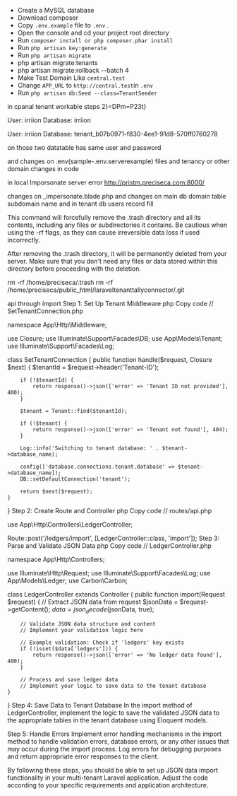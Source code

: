 * Create a MySQL database
* Download composer
* Copy `.env.example` file to `.env` .
* Open the console and cd your project root directory
* Run `composer install or php composer.phar install`
* Run `php artisan key:generate`
* Run `php artisan migrate`
* php artisan migrate:tenants
* php artisan migrate:rollback --batch 4
* Make Test Domain Like `central.test` 
* Change `APP_URL` to `http://central.test`in `.env`
* Run `php artisan db:Seed --class=TenantSeeder`

in cpanal tenant workable steps 
2}=DPm=P23t}

User: irriion
Database: irriion

User: irriion
Database: tenant_b07b0971-f830-4ee1-91d8-570ff0760278

on those two datatable has same user and password

and changes on .env(sample-.env.serverexample) files and tenancy or other domain changes in code

in local Imporsonate server error
http://pristm.preciseca.com:8000/

changes on _impersonate.blade.php
and changes on main db domain table subdomain name and in tenant db users record fill

This command will forcefully remove the .trash directory and all its contents, including any files or subdirectories it contains. Be cautious when using the -rf flags, as they can cause irreversible data loss if used incorrectly.

After removing the .trash directory, it will be permanently deleted from your server. Make sure that you don't need any files or data stored within this directory before proceeding with the deletion.

rm -rf /home/preciseca/.trash
rm -rf /home/preciseca/public_html/laraveltenanttallyconnector/.git


api through import
Step 1: Set Up Tenant Middleware
php
Copy code
// SetTenantConnection.php

namespace App\Http\Middleware;

use Closure;
use Illuminate\Support\Facades\DB;
use App\Models\Tenant;
use Illuminate\Support\Facades\Log;

class SetTenantConnection
{
    public function handle($request, Closure $next)
    {
        $tenantId = $request->header('Tenant-ID');

        if (!$tenantId) {
            return response()->json(['error' => 'Tenant ID not provided'], 400);
        }

        $tenant = Tenant::find($tenantId);

        if (!$tenant) {
            return response()->json(['error' => 'Tenant not found'], 404);
        }

        Log::info('Switching to tenant database: ' . $tenant->database_name);

        config(['database.connections.tenant.database' => $tenant->database_name]);
        DB::setDefaultConnection('tenant');

        return $next($request);
    }
}
Step 2: Create Route and Controller
php
Copy code
// routes/api.php

use App\Http\Controllers\LedgerController;

Route::post('/ledgers/import', [LedgerController::class, 'import']);
Step 3: Parse and Validate JSON Data
php
Copy code
// LedgerController.php

namespace App\Http\Controllers;

use Illuminate\Http\Request;
use Illuminate\Support\Facades\Log;
use App\Models\Ledger;
use Carbon\Carbon;

class LedgerController extends Controller
{
    public function import(Request $request)
    {
        // Extract JSON data from request
        $jsonData = $request->getContent();
        $data = json_decode($jsonData, true);

        // Validate JSON data structure and content
        // Implement your validation logic here

        // Example validation: Check if 'ledgers' key exists
        if (!isset($data['ledgers'])) {
            return response()->json(['error' => 'No ledger data found'], 400);
        }

        // Process and save ledger data
        // Implement your logic to save data to the tenant database
    }
}
Step 4: Save Data to Tenant Database
In the import method of LedgerController, implement the logic to save the validated JSON data to the appropriate tables in the tenant database using Eloquent models.

Step 5: Handle Errors
Implement error handling mechanisms in the import method to handle validation errors, database errors, or any other issues that may occur during the import process. Log errors for debugging purposes and return appropriate error responses to the client.

By following these steps, you should be able to set up JSON data import functionality in your multi-tenant Laravel application. Adjust the code according to your specific requirements and application architecture.
